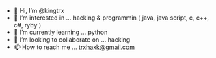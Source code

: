 - 👋 Hi, I’m @kingtrx
- 👀 I’m interested in ... hacking & programmin ( java, java script, c, c++, c#, ryby )
- 🌱 I’m currently learning ... python 
- 💞️ I’m looking to collaborate on ... hacking
- 📫 How to reach me ... trxhaxk@gmail.com 

<!---
kingtrx/kingtrx is a ✨ special ✨ repository because its `README.md` (this file) appears on your GitHub profile.
You can click the Preview link to take a look at your changes.
--->
